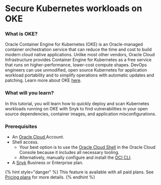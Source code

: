 # Secure Kubernetes workloads on OKE

### What is OKE?

Oracle Container Engine for Kubernetes (OKE) is an Oracle-managed container orchestration service that can reduce the time and cost to build modern cloud native applications. Unlike most other vendors, Oracle Cloud Infrastructure provides Container Engine for Kubernetes as a free service that runs on higher-performance, lower-cost compute shapes. DevOps engineers can use unmodified, open source Kubernetes for application workload portability and to simplify operations with automatic updates and patching. Learn more about OKE [here](https://www.oracle.com/cloud-native/container-engine-kubernetes/).

### What will you learn?

In this tutorial, you will learn how to quickly deploy and scan Kubernetes workloads running on OKE with Snyk to find vulnerabilities in your open source dependencies, container images, and application misconfigurations.

### Prerequisites

* An [Oracle Cloud ](https://cloud.oracle.com)Account.
* Shell access. &#x20;
  * Your best option is to use the [Oracle Cloud Shell](https://docs.oracle.com/en-us/iaas/Content/API/Concepts/cloudshellintro.htm) in the Oracle Cloud Console because it includes all necessary tooling.
  * Alternatively, manually configure and install the [OCI CLI](https://docs.oracle.com/en-us/iaas/Content/API/SDKDocs/cliinstall.htm).
* A [Snyk](https://snyk.co/udrgA) Business or Enterprise plan.

{% hint style="danger" %}
This feature is available with all paid plans. See [Pricing plans](https://snyk.io/plans/) for more details.
{% endhint %}
